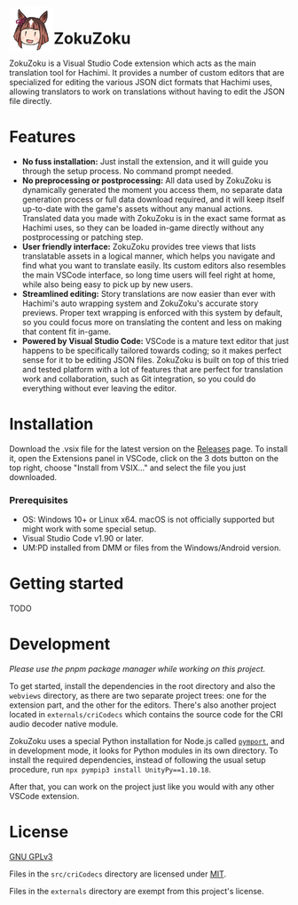<img align="left" width="80" height="80" src="assets/icon.png">

# ZokuZoku
ZokuZoku is a Visual Studio Code extension which acts as the main translation tool for Hachimi. It provides a number of custom editors that are specialized for editing the various JSON dict formats that Hachimi uses, allowing translators to work on translations without having to edit the JSON file directly.

# Features
- **No fuss installation:** Just install the extension, and it will guide you through the setup process. No command prompt needed.
- **No preprocessing or postprocessing:** All data used by ZokuZoku is dynamically generated the moment you access them, no separate data generation process or full data download required, and it will keep itself up-to-date with the game's assets without any manual actions. Translated data you made with ZokuZoku is in the exact same format as Hachimi uses, so they can be loaded in-game directly without any postprocessing or patching step.
- **User friendly interface:** ZokuZoku provides tree views that lists translatable assets in a logical manner, which helps you navigate and find what you want to translate easily. Its custom editors also resembles the main VSCode interface, so long time users will feel right at home, while also being easy to pick up by new users.
- **Streamlined editing:** Story translations are now easier than ever with Hachimi's auto wrapping system and ZokuZoku's accurate story previews. Proper text wrapping is enforced with this system by default, so you could focus more on translating the content and less on making that content fit in-game.
- **Powered by Visual Studio Code:** VSCode is a mature text editor that just happens to be specifically tailored towards coding; so it makes perfect sense for it to be editing JSON files. ZokuZoku is built on top of this tried and tested platform with a lot of features that are perfect for translation work and collaboration, such as Git integration, so you could do everything without ever leaving the editor.

# Installation
Download the .vsix file for the latest version on the [Releases](https://github.com/Hachimi-Hachimi/ZokuZoku/releases) page. To install it, open the Extensions panel in VSCode, click on the 3 dots button on the top right, choose "Install from VSIX..." and select the file you just downloaded.

### Prerequisites
- OS: Windows 10+ or Linux x64. macOS is not officially supported but might work with some special setup.
- Visual Studio Code v1.90 or later.
- UM:PD installed from DMM or files from the Windows/Android version.

# Getting started
TODO

# Development
*Please use the pnpm package manager while working on this project.*

To get started, install the dependencies in the root directory and also the `webviews` directory, as there are two separate project trees: one for the extension part, and the other for the editors. There's also another project located in `externals/criCodecs` which contains the source code for the CRI audio decoder native module.

ZokuZoku uses a special Python installation for Node.js called [`pymport`](https://github.com/mmomtchev/pymport), and in development mode, it looks for Python modules in its own directory. To install the required dependencies, instead of following the usual setup procedure, run `npx pympip3 install UnityPy==1.10.18`.

After that, you can work on the project just like you would with any other VSCode extension.

# License
[GNU GPLv3](LICENSE)

Files in the `src/criCodecs` directory are licensed under [MIT](src/criCodecs/LICENSE).

Files in the `externals` directory are exempt from this project's license.